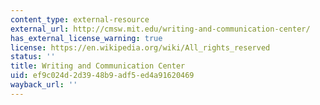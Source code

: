 ```yaml
---
content_type: external-resource
external_url: http://cmsw.mit.edu/writing-and-communication-center/
has_external_license_warning: true
license: https://en.wikipedia.org/wiki/All_rights_reserved
status: ''
title: Writing and Communication Center
uid: ef9c024d-2d39-48b9-adf5-ed4a91620469
wayback_url: ''
---
```

